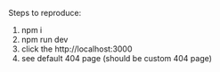 Steps to reproduce:

1. npm i
2. npm run dev
3. click the http://localhost:3000
4. see default 404 page (should be custom 404 page)